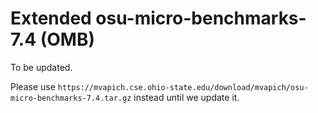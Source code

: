 # Extended osu-micro-benchmarks-7.4 (OMB)

To be updated.

Please use `https://mvapich.cse.ohio-state.edu/download/mvapich/osu-micro-benchmarks-7.4.tar.gz` instead until we update it.